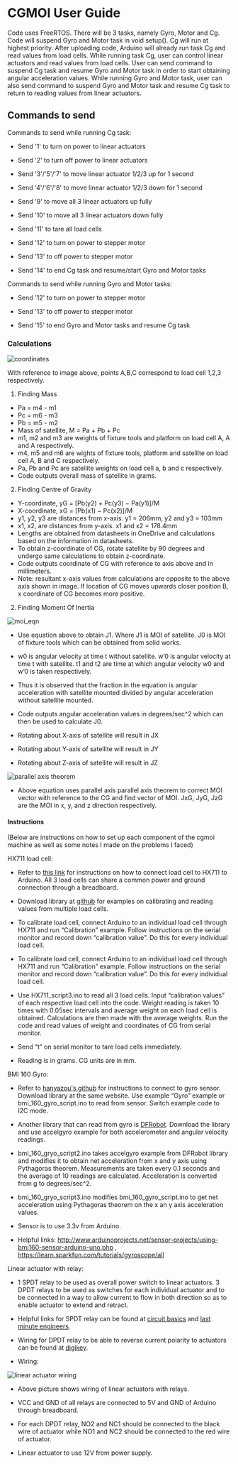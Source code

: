 # CGMOI User Guide

Code uses FreeRTOS. There will be 3 tasks, namely Gyro, Motor and Cg. Code will suspend Gyro and Motor task in void setup(). Cg will run at highest priority. After uploading code, Arduino will already run task Cg and read values from load cells. While running task Cg, user can control linear actuators and read values from load cells. User can send command to suspend Cg task and resume Gyro and Motor task in order to start obtaining angular acceleration values. While running Gyro and Motor task, user can also send command to suspend Gyro and Motor task and resume Cg task to return to reading values from linear actuators.

## Commands to send

Commands to send while running Cg task:

- Send '1' to turn on power to linear actuators

- Send '2' to turn off power to linear actuators

- Send '3'/'5'/'7' to move linear actuator 1/2/3 up for 1 second

- Send '4'/'6'/'8' to move linear actuator 1/2/3 down for 1 second

- Send '9' to move all 3 linear actuators up fully

- Send '10' to move all 3 linear actuators down fully

- Send '11' to tare all load cells

- Send '12' to turn on power to stepper motor

- Send '13' to off power to stepper motor

- Send '14' to end Cg task and resume/start Gyro and Motor tasks

Commands to send while running Gyro and Motor tasks:

- Send '12' to turn on power to stepper motor

- Send '13' to off power to stepper motor

- Send '15' to end Gyro and Motor tasks and resume Cg task

### Calculations

![coordinates](https://github.com/xiaohw7/cgmoi/blob/main/Images/coordinates%20cgmoi.png)

With reference to image above, points A,B,C correspond to load cell 1,2,3 respectively.

1. Finding Mass
  * Pa = m4 - m1
  * Pc = m6 - m3
  * Pb = m5 - m2
  * Mass of satellite, M = Pa + Pb + Pc  
  * m1, m2 and m3 are weights of fixture tools and platform on load cell A, A and A respectively.
  * m4, m5 and m6 are wights of fixture tools, platform and satellite on load cell A, B and C respectively.
  * Pa, Pb and Pc are satellite weights on load cell a, b and c respectively.
  * Code outputs overall mass of satellite in grams.

2. Finding Centre of Gravity
  * Y-coordinate, yG = [Pb(y2) + Pc(y3) − Pa(y1)]/M
  * X-coordinate, xG = [Pb(x1) − Pc(x2)]/M
  * y1, y2, y3 are distances from x-axis. y1 = 206mm, y2 and y3 = 103mm
  * x1, x2, are distances from y-axis. x1 and x2 = 178.4mm
  * Lengths are obtained from datasheets in OneDrive and calculations based on the information in datasheets.
  * To obtain z-coordinate of CG, rotate satellite by 90 degrees and undergo same calculations to obtain z-coordinate.
  * Code outputs coordinate of CG with reference to axis above and in millimeters.
  * Note: resultant x-axis values from calculations are opposite to the above axis shown in image. If location of CG moves upwards closer position B, x coordinate of CG becomes more positive.

2. Finding Moment Of Inertia

![moi_eqn](https://github.com/xiaohw7/cgmoi/blob/main/Images/moi_eqn.png)
  * Use equation above to obtain J1. Where J1 is MOI of satellite. J0 is MOI of fixture tools which can be obtained from solid works.
  *  w0 is angular velocity at time t without satellite. w’0 is angular velocity at time t with satellite. t1 and t2 are time at which angular velocity w0 and w’0 is taken respectively.
  * Thus it is observed that the fraction in the equation is angular acceleration with satellite mounted divided by angular acceleration without satellite mounted.
  * Code outputs angular acceleration values in degrees/sec^2 which can then be used to calculate J0.

  * Rotating about X-axis of satellite will result in JX

  * Rotating about Y-axis of satellite will result in JY

  * Rotating about Z-axis of satellite will result in JZ

![parallel axis theorem](https://github.com/xiaohw7/cgmoi/blob/main/Images/parallel_axis_theorem.png)
  * Above equation uses parallel axis parallel axis theorem to correct MOI vector with reference to the CG and find vector of MOI. JxG, JyG, JzG are the MOI in x, y, and z direction respectively.

#### Instructions
(Below are instructions on how to set up each component of the cgmoi machine as well as some notes I made on the problems I faced)

HX711 load cell:

- Refer to [this link](https://makersportal.com/blog/2019/5/12/arduino-weighing-scale-with-load-cell-and-hx711) for instructions on how to connect load cell to HX711 to Arduino. All 3 load cells can share a common power and ground connection through a breadboard.

- Download library at [github](https://github.com/olkal/HX711_ADC) for examples on calibrating and reading values from multiple load cells.

- To calibrate load cell, connect Arduino to an individual load cell through HX711 and run “Calibration” example. Follow instructions on the serial monitor and record down “calibration value”.  Do this for every individual load cell.

- To calibrate load cell, connect Arduino to an individual load cell through HX711 and run “Calibration” example. Follow instructions on the serial monitor and record down “calibration value”.  Do this for every individual load cell.

- Use HX711_script3.ino to read all 3 load cells. Input “calibration values” of each respective load cell into the code. Weight reading is taken 10 times with 0.05sec intervals and average weight on each load cell is obtained. Calculations are then made with the average weights. Run the code and read values of weight and coordinates of CG from serial monitor.

- Send “t” on serial monitor to tare load cells immediately.

- Reading is in grams. CG units are in mm.

BMI 160 Gyro:

- Refer to [hanyazou's github](https://github.com/hanyazou/BMI160-Arduino) for instructions to connect to gyro sensor. Download library at the same website. Use example “Gyro” example or bmi_160_gyro_script.ino to read from sensor. Switch example code to I2C mode.

- Another library that can read from gyro is [DFRobot](https://github.com/DFRobot/DFRobot_BMI160#installation). Download the library and use accelgyro example for both accelerometer and angular velocity readings.

- bmi_160_gryo_script2.ino takes accelgyro example from DFRobot library and modifies it to obtain net acceleration from x and y axis using Pythagoras theorem. Measurements are taken every 0.1 seconds and the average of 10 readings are calculated. Acceleration is converted from g to degrees/sec^2.

- bmi_160_gryo_script3.ino modifies bmi_160_gyro_script.ino to get net acceleration using Pythagoras theorem on the x an y axis acceleration values.

- Sensor is to use 3.3v from Arduino.

- Helpful links: http://www.arduinoprojects.net/sensor-projects/using-bmi160-sensor-arduino-uno.php , https://learn.sparkfun.com/tutorials/gyroscope/all

Linear actuator with relay:

- 1 SPDT relay to be used as overall power switch to linear actuators. 3 DPDT relays to be used as switches for each individual actuator and to be connected in a way to allow current to flow in both direction so as to enable actuator to extend and retract.

- Helpful links for SPDT relay can be found at [circuit basics](https://www.circuitbasics.com/setting-up-a-5v-relay-on-the-arduino/) and [last minute engineers](https://lastminuteengineers.com/one-channel-relay-module-arduino-tutorial/).

- Wiring for DPDT relay to be able to reverse current polarity to actuators can be found at [digikey](https://forum.digikey.com/t/polarity-reversal-using-a-dpdt-switch/626/4).

- Wiring:

![linear actuator wiring](https://github.com/xiaohw7/cgmoi/blob/main/Images/linear_actuator_wiring.png)

- Above picture shows wiring of linear actuators with relays.

- VCC and GND of all relays are connected to 5V and GND of Arduino through breadboard.

- For each DPDT relay, NO2 and NC1 should be connected to the black wire of actuator while NO1 and NC2 should be connected to the red wire of actuator.

- Linear actuator to use 12V from power supply.
